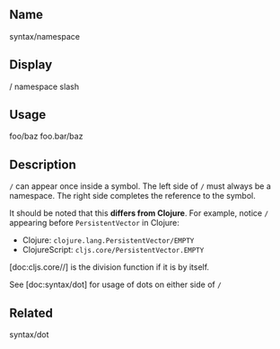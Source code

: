 ## Name
syntax/namespace

## Display
/ namespace slash

## Usage
foo/baz
foo.bar/baz

## Description

`/` can appear once inside a symbol. The left side of `/` must always be a namespace.
The right side completes the reference to the symbol.

It should be noted that this __differs from Clojure__.  For example,
notice `/` appearing before `PersistentVector` in Clojure:

- Clojure: `clojure.lang.PersistentVector/EMPTY`
- ClojureScript: `cljs.core/PersistentVector.EMPTY`

[doc:cljs.core//] is the division function if it is by itself.

See [doc:syntax/dot] for usage of dots on either side of `/`

## Related
syntax/dot

